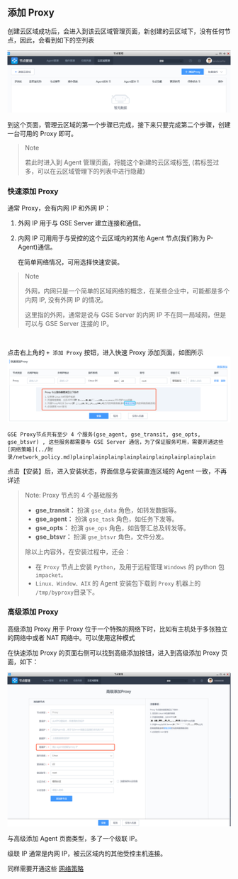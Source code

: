 ## 添加 Proxy

创建云区域成功后，会进入到该云区域管理页面，新创建的云区域下，没有任何节点，因此，会看到如下的空列表

![052262](../assets/cloud_manage/image-20190915225052262.png)



到这个页面，管理云区域的第一个步骤已完成，接下来只要完成第二个步骤，创建一台可用的 Proxy 即可。

> Note
>
> 若此时进入到 Agent 管理页面，将能这个新建的云区域标签, (若标签过多，可以在云区域管理下的列表中进行隐藏)

### 快速添加 Proxy

通常 Proxy，会有内网 IP 和外网 IP：

1. 外网 IP 用于与 GSE Server 建立连接和通信。

2. 内网 IP 可用用于与受控的这个云区域内的其他 Agent 节点(我们称为 P-Agent)通信。

   在简单网络情况，可用选择快速安装。

> Note
>
> 外网，内网只是一个简单的区域网络的概念，在某些企业中，可能都是多个内网 IP, 没有外网 IP 的情况。
>
> 这里指的外网，通常是说与 GSE Server 的内网 IP 不在同一局域网，但是可以与 GSE Server 连接的 IP。

​		

 点击右上角的 `+ 添加 Proxy` 按钮，进入快速 Proxy 添加页面，如图所示![627042](../assets/cloud_manage/image-20190915225627042.png)

	GSE Proxy节点共有至少 4 个服务(gse_agent, gse_transit, gse_opts, gse_btsvr) , 这些服务都需要与 GSE Server 通信，为了保证服务可用，需要开通这些[网络策略](../附录/network_policy.md)plainplainplainplainplainplainplainplainplain

点击【安装】后，进入安装状态，界面信息与安装直连区域的 Agent 一致，不再详述

> Note: Proxy 节点的 4 个基础服务
>
> - **gse_transit：** 扮演 `gse_data` 角色，如转发数据等。
> - **gse_agent：** 扮演 `gse_task` 角色，如任务下发等。
> - **gse_opts：** 扮演 `gse_ops` 角色，如告警汇总及转发等。
> - **gse_btsvr：** 扮演 `gse_btsvr` 角色，文件分发。
>
> 除以上内容外，在安装过程中，还会：
>
> - 在 `Proxy` 节点上安装 `Python`，及用于远程管理 `Windows` 的 python 包 `impacket。`
> - `Linux、Window、AIX` 的 Agent 安装包下载到 `Proxy` 机器上的 `/tmp/byproxy`目录下。

### 高级添加 Proxy

高级添加 Proxy 用于 Proxy 位于一个特殊的网络下时，比如有主机处于多张独立的网络中或者 NAT 网络中。可以使用这种模式

在快速添加 Proxy 的页面右侧可以找到高级添加按钮，进入到高级添加 Proxy 页面，如下：

![825314](../assets/cloud_manage/image-20190915232825314.png)

与高级添加 Agent 页面类型，多了一个级联 IP。

级联 IP 通常是内网 IP，被云区域内的其他受控主机连接。

同样需要开通这些 [网络策略](../附录/network_policy.md)
